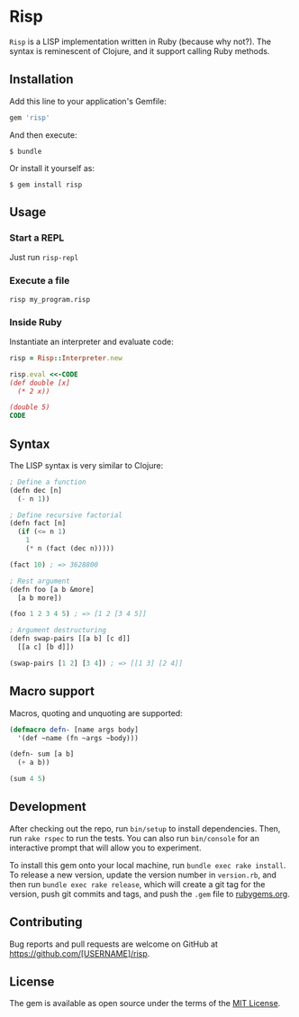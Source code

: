 # Risp

`Risp` is a LISP implementation written in Ruby (because why not?). The syntax
is reminescent of Clojure, and it support calling Ruby methods.

## Installation

Add this line to your application's Gemfile:

```ruby
gem 'risp'
```

And then execute:

    $ bundle

Or install it yourself as:

    $ gem install risp

## Usage

### Start a REPL

Just run `risp-repl`

### Execute a file

`risp my_program.risp`

### Inside Ruby

Instantiate an interpreter and evaluate code:

```ruby
risp = Risp::Interpreter.new

risp.eval <<-CODE
(def double [x]
  (* 2 x))

(double 5)
CODE
```

## Syntax

The LISP syntax is very similar to Clojure:

```lisp
; Define a function
(defn dec [n]
  (- n 1))

; Define recursive factorial
(defn fact [n]
  (if (<= n 1)
    1
    (* n (fact (dec n)))))

(fact 10) ; => 3628800

; Rest argument
(defn foo [a b &more]
  [a b more])

(foo 1 2 3 4 5) ; => [1 2 [3 4 5]]

; Argument destructuring
(defn swap-pairs [[a b] [c d]]
  [[a c] [b d]])

(swap-pairs [1 2] [3 4]) ; => [[1 3] [2 4]]
```

## Macro support

Macros, quoting and unquoting are supported:

```lisp
(defmacro defn- [name args body]
  '(def ~name (fn ~args ~body)))

(defn- sum [a b]
  (+ a b))

(sum 4 5)
```

## Development

After checking out the repo, run `bin/setup` to install dependencies. Then, run `rake rspec` to run the tests. You can also run `bin/console` for an interactive prompt that will allow you to experiment.

To install this gem onto your local machine, run `bundle exec rake install`. To release a new version, update the version number in `version.rb`, and then run `bundle exec rake release`, which will create a git tag for the version, push git commits and tags, and push the `.gem` file to [rubygems.org](https://rubygems.org).

## Contributing

Bug reports and pull requests are welcome on GitHub at https://github.com/[USERNAME]/risp.


## License

The gem is available as open source under the terms of the [MIT License](http://opensource.org/licenses/MIT).

